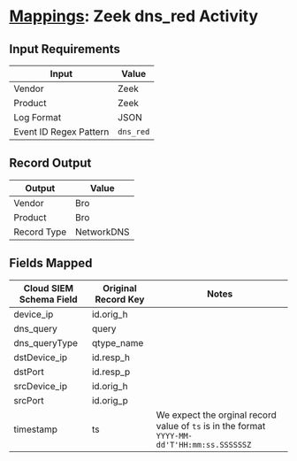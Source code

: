 # [Mappings](README.md): Zeek dns_red Activity

## Input Requirements

|Input|Value|
|-----|-----|
|Vendor|Zeek|
|Product|Zeek|
|Log Format|JSON|
|Event ID Regex Pattern|`dns_red`|

## Record Output

|Output|Value|
|------|-----|
|Vendor|Bro|
|Product|Bro|
|Record Type|NetworkDNS|

## Fields Mapped

|Cloud SIEM Schema Field|Original Record Key|Notes|
|-----------------------|-------------------|-----|
|device_ip|id.orig_h||
|dns_query|query||
|dns_queryType|qtype_name||
|dstDevice_ip|id.resp_h||
|dstPort|id.resp_p||
|srcDevice_ip|id.orig_h||
|srcPort|id.orig_p||
|timestamp|ts|We expect the orginal record value of `ts` is in the format `YYYY-MM-dd'T'HH:mm:ss.SSSSSSZ`|

